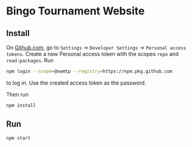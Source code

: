 # Bingo Tournament Website

## Install

On [Github.com](https://github.com), go to `Settings` -> `Developer Settings` -> `Personal access tokens`.
Create a new Personal access token with the scopes `repo` and `read:packages`.
Run

```bash
npm login --scope=@xwmtp --registry=https://npm.pkg.github.com
```

to log in. Use the created access token as the password.

Then run

```bash
npm install
```

## Run

```bash
npm start
```

